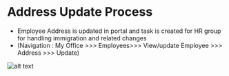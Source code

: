 Address Update Process
=========

- Employee Address is updated in portal and task is created for HR group for handling immigration and related changes
- (Navigation : My Office >>> Employees>>> View/update Employee >>> Address >>> Update)

![alt text](../../images/bpm/new-client-info/address-update-process.png "Address Update Process")